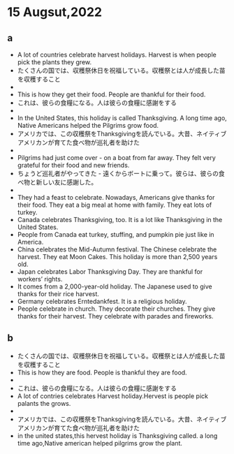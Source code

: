 # 15 Augsut,2022
## a 
- A lot of countries celebrate harvest holidays. Harvest is when people pick the plants they grew. 
- たくさんの国では、収穫祭休日を祝福している。収穫祭とは人が成長した苗を収穫すること
- 
- This is how they get their food. People are thankful for their food.
- これは、彼らの食糧になる。人は彼らの食糧に感謝をする
- 
- In the United States, this holiday is called Thanksgiving. A long time ago, Native Americans helped the Pilgrims grow food. 
- アメリカでは、この収穫祭をThanksgivingを読んでいる。大昔、ネイティブアメリカンが育てた食べ物が巡礼者を助けた
- 
- Pilgrims had just come over - on a boat from far away. They felt very grateful for their food and new friends. 
- ちょうど巡礼者がやってきた - 遠くからボートに乗って。彼らは、彼らの食べ物と新しい友に感謝した。
- 
- They had a feast to celebrate. Nowadays, Americans give thanks for their food. They eat a big meal at home with family. They eat lots of turkey.
- Canada celebrates Thanksgiving, too. It is a lot like Thanksgiving in the United States. 
- People from Canada eat turkey, stuffing, and pumpkin pie just like in America.
- China celebrates the Mid-Autumn festival. The Chinese celebrate the harvest. They eat Moon Cakes. This holiday is more than 2,500 years old.
- Japan celebrates Labor Thanksgiving Day. They are thankful for workers’ rights. 
- It comes from a 2,000-year-old holiday. The Japanese used to give thanks for their rice harvest.
- Germany celebrates Erntedankfest. It is a religious holiday. 
- People celebrate in church. They decorate their churches. They give thanks for their harvest. They celebrate with parades and fireworks.

## b
- たくさんの国では、収穫祭休日を祝福している。収穫祭とは人が成長した苗を収穫すること
- This is how they are food. People is thankful they are food.
- 
- これは、彼らの食糧になる。人は彼らの食糧に感謝をする
- A lot of contries celebrates Harvest holiday.Hervest is people pick palants the grows.
- 
- アメリカでは、この収穫祭をThanksgivingを読んでいる。大昔、ネイティブアメリカンが育てた食べ物が巡礼者を助けた
- in the united states,this hervest holiday is Thanksgiving called. a long time ago,Native american helped pilgrims grow the plant.

